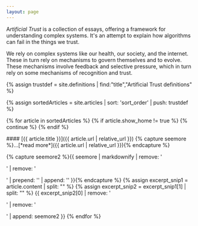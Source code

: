 ```yaml
---
layout: page
---
```


<p class="drop-cap">A<em>rtificial Trust</em> is a collection of
essays, offering a framework for understanding complex systems. It's
an attempt to explain how algorithms can fail in the things we
trust.</p>

We rely on complex systems like our health, our society, and the internet.
These in turn rely on mechanisms to govern themselves and to
evolve. These mechanisms involve feedback and selective pressure,
which in turn rely on some mechanisms of recognition and trust. 

{% assign trustdef = site.definitions | find:"title","Artificial Trust definitions" %}

{% assign sortedArticles = site.articles | sort: 'sort_order' | push: trustdef %}

{% for article in sortedArticles %}
  {% if article.show_home != true %}
  {% continue %}
  {% endif %}
    
<p class="mt-4"></p>
#### [{{ article.title }}]({{ article.url | relative_url }})
{% capture seemore %}...[*read more*]({{ article.url | relative_url }}){% endcapture %}

{% capture seemore2 %}{{ seemore
   | markdownify | remove: '<p>' | remove: '</p>'
   | prepend: '<span class="text-nowrap">' | append: '</span>' }}{% endcapture %}
{% assign excerpt_snip1 = article.content | split: "<!-- start_excerpt -->" %}
{% assign excerpt_snip2 = excerpt_snip1[1] | split: "<!-- end_excerpt -->" %}
{{ excerpt_snip2[0] | remove: '<p>' | remove: '</p>' | append: seemore2 }}
{% endfor %}



